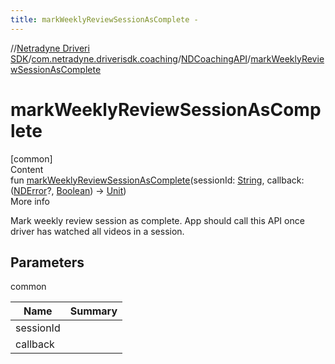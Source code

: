 ```yaml
---
title: markWeeklyReviewSessionAsComplete -
---
```

//[Netradyne Driveri SDK](../../index.md)/[com.netradyne.driverisdk.coaching](../index.md)/[NDCoachingAPI](index.md)/[markWeeklyReviewSessionAsComplete](mark-weekly-review-session-as-complete.md)



# markWeeklyReviewSessionAsComplete  
[common]  
Content  
fun [markWeeklyReviewSessionAsComplete](mark-weekly-review-session-as-complete.md)(sessionId: [String](https://kotlinlang.org/api/latest/jvm/stdlib/kotlin/-string/index.html), callback: ([NDError](../../com.netradyne.driverisdk/-n-d-error/index.md)?, [Boolean](https://kotlinlang.org/api/latest/jvm/stdlib/kotlin/-boolean/index.html)) -> [Unit](https://kotlinlang.org/api/latest/jvm/stdlib/kotlin/-unit/index.html))  
More info  


Mark weekly review session as complete. App should call this API once driver has watched all videos in a session.



## Parameters  
  
common  
  
|  Name|  Summary| 
|---|---|
| <a name="com.netradyne.driverisdk.coaching/NDCoachingAPI/markWeeklyReviewSessionAsComplete/#kotlin.String#kotlin.Function2[com.netradyne.driverisdk.NDError?,kotlin.Boolean,kotlin.Unit]/PointingToDeclaration/"></a>sessionId| <a name="com.netradyne.driverisdk.coaching/NDCoachingAPI/markWeeklyReviewSessionAsComplete/#kotlin.String#kotlin.Function2[com.netradyne.driverisdk.NDError?,kotlin.Boolean,kotlin.Unit]/PointingToDeclaration/"></a>
| <a name="com.netradyne.driverisdk.coaching/NDCoachingAPI/markWeeklyReviewSessionAsComplete/#kotlin.String#kotlin.Function2[com.netradyne.driverisdk.NDError?,kotlin.Boolean,kotlin.Unit]/PointingToDeclaration/"></a>callback| <a name="com.netradyne.driverisdk.coaching/NDCoachingAPI/markWeeklyReviewSessionAsComplete/#kotlin.String#kotlin.Function2[com.netradyne.driverisdk.NDError?,kotlin.Boolean,kotlin.Unit]/PointingToDeclaration/"></a>
  
  



